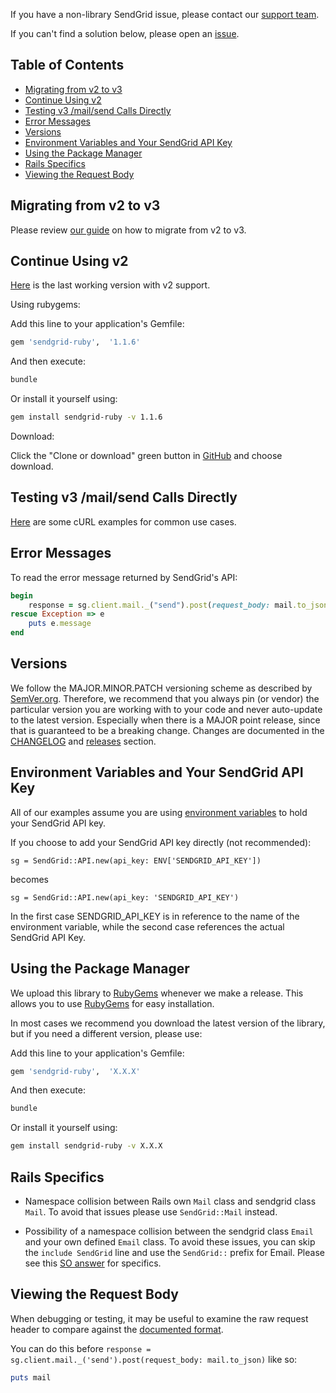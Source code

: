 If you have a non-library SendGrid issue, please contact our [support team](https://support.sendgrid.com).

If you can't find a solution below, please open an [issue](https://github.com/sendgrid/sendgrid-ruby/issues).


## Table of Contents

* [Migrating from v2 to v3](#migrating)
* [Continue Using v2](#v2)
* [Testing v3 /mail/send Calls Directly](#testing)
* [Error Messages](#error)
* [Versions](#versions)
* [Environment Variables and Your SendGrid API Key](#environment)
* [Using the Package Manager](#package-manager)
* [Rails Specifics](#rails-specifics)
* [Viewing the Request Body](#request-body)

<a name="migrating"></a>
## Migrating from v2 to v3

Please review [our guide](https://sendgrid.com/docs/Classroom/Send/v3_Mail_Send/how_to_migrate_from_v2_to_v3_mail_send.html) on how to migrate from v2 to v3.

<a name="v2"></a>
## Continue Using v2

[Here](https://github.com/sendgrid/sendgrid-ruby/tree/0fbf579c0f7ed1dff87adc4957c4dc5a6b257068) is the last working version with v2 support.

Using rubygems:

Add this line to your application's Gemfile:

```bash
gem 'sendgrid-ruby',  '1.1.6'
```

And then execute:

```bash
bundle
```

Or install it yourself using:

```bash
gem install sendgrid-ruby -v 1.1.6
```

Download:

Click the "Clone or download" green button in [GitHub](https://github.com/sendgrid/sendgrid-ruby/tree/0fbf579c0f7ed1dff87adc4957c4dc5a6b257068) and choose download.

<a name="testing"></a>
## Testing v3 /mail/send Calls Directly

[Here](https://sendgrid.com/docs/for-developers/sending-email/curl-examples/) are some cURL examples for common use cases.

<a name="error"></a>
## Error Messages

To read the error message returned by SendGrid's API:

```ruby
begin
    response = sg.client.mail._("send").post(request_body: mail.to_json)
rescue Exception => e
    puts e.message
end
```

<a name="versions"></a>
## Versions

We follow the MAJOR.MINOR.PATCH versioning scheme as described by [SemVer.org](http://semver.org). Therefore, we recommend that you always pin (or vendor) the particular version you are working with to your code and never auto-update to the latest version. Especially when there is a MAJOR point release, since that is guaranteed to be a breaking change. Changes are documented in the [CHANGELOG](https://github.com/sendgrid/sendgrid-ruby/blob/master/CHANGELOG.md) and [releases](https://github.com/sendgrid/sendgrid-ruby/releases) section.

<a name="environment"></a>
## Environment Variables and Your SendGrid API Key

All of our examples assume you are using [environment variables](https://github.com/sendgrid/sendgrid-ruby#setup-environment-variables) to hold your SendGrid API key.

If you choose to add your SendGrid API key directly (not recommended):

`sg = SendGrid::API.new(api_key: ENV['SENDGRID_API_KEY'])`

becomes

`sg = SendGrid::API.new(api_key: 'SENDGRID_API_KEY')`

In the first case SENDGRID_API_KEY is in reference to the name of the environment variable, while the second case references the actual SendGrid API Key.

<a name="package-manager"></a>
## Using the Package Manager

We upload this library to [RubyGems](https://rubygems.org/gems/sendgrid-ruby) whenever we make a release. This allows you to use [RubyGems](https://rubygems.org) for easy installation.

In most cases we recommend you download the latest version of the library, but if you need a different version, please use:

Add this line to your application's Gemfile:

```bash
gem 'sendgrid-ruby',  'X.X.X'
```

And then execute:

```bash
bundle
```

Or install it yourself using:

```bash
gem install sendgrid-ruby -v X.X.X
```

<a name="rails-specifics"></a>
## Rails Specifics

- Namespace collision between Rails own `Mail` class and sendgrid class `Mail`. To avoid that issues please use `SendGrid::Mail` instead.

- Possibility of a namespace collision between the sendgrid class `Email` and your own defined `Email` class. To avoid these issues, you can skip the `include SendGrid` line and use the `SendGrid::` prefix for Email. Please see this [SO answer](https://stackoverflow.com/questions/41508464/rails-model-name-conflict-with-included-gem?noredirect=1#comment70223099_41508464) for specifics.

<a name="request-body"></a>
## Viewing the Request Body

When debugging or testing, it may be useful to examine the raw request header to compare against the [documented format](https://sendgrid.com/docs/API_Reference/api_v3.html).

You can do this before `response = sg.client.mail._('send').post(request_body: mail.to_json)` like so:

```ruby
puts mail
```
